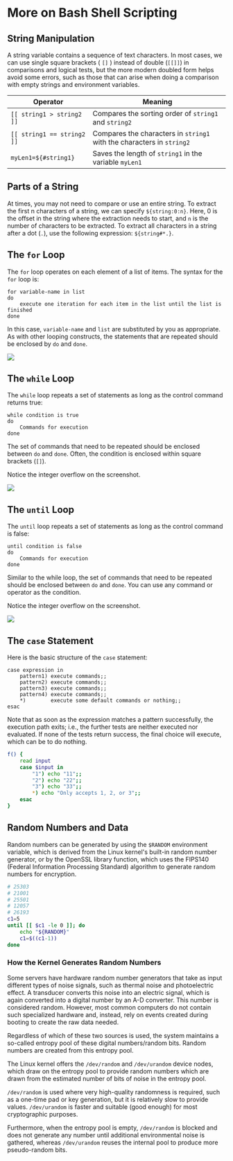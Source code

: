 # More on Bash Shell Scripting

## String Manipulation
A string variable contains a sequence of text characters. In most cases, we can use single square brackets ( `[]` ) instead of double (`[[]]`) in comparisons and logical tests, but the more modern doubled form helps avoid some errors, such as those that can arise when doing a comparison with empty strings and environment variables.

| Operator | Meaning |
| - | - |
| `[[ string1 > string2 ]]` | Compares the sorting order of `string1` and `string2` |
| `[[ string1 == string2 ]]` | Compares the characters in `string1` with the characters in `string2` |
| `myLen1=${#string1}` | Saves the length of `string1` in the variable `myLen1` |

## Parts of a String
At times, you may not need to compare or use an entire string. To extract the first n characters of a string, we can specify `${string:0:n}`. Here, 0 is the offset in the string where the extraction needs to start, and `n` is the number of characters to be extracted. To extract all characters in a string after a dot (`.`), use the following expression: `${string#*.}`.

## The `for` Loop
The `for` loop operates on each element of a list of items. The syntax for the `for` loop is:

```
for variable-name in list
do
    execute one iteration for each item in the list until the list is finished
done
```

In this case, `variable-name` and `list` are substituted by you as appropriate. As with other looping constructs, the statements that are repeated should be enclosed by `do` and `done`.

![](./images/16.3.1.png)

## The `while` Loop
The `while` loop repeats a set of statements as long as the control command returns true:

```
while condition is true
do
    Commands for execution
done
```

The set of commands that need to be repeated should be enclosed between `do` and `done`. Often, the condition is enclosed within square brackets (`[]`).

Notice the integer overflow on the screenshot.

![](./images/16.3.2.png)

## The `until` Loop
The `until` loop repeats a set of statements as long as the control command is false:

```
until condition is false
do
    Commands for execution
done
```

Similar to the while loop, the set of commands that need to be repeated should be enclosed between `do` and `done`. You can use any command or operator as the condition.

Notice the integer overflow on the screenshot.

![](./images/16.3.3.png)

## The `case` Statement
Here is the basic structure of the `case` statement:

```
case expression in
    pattern1) execute commands;;
    pattern2) execute commands;;
    pattern3) execute commands;;
    pattern4) execute commands;;
    *)        execute some default commands or nothing;;
esac
```

Note that as soon as the expression matches a pattern successfully, the execution path exits; i.e., the further tests are neither executed nor evaluated. If none of the tests return success, the final choice will execute, which can be to do nothing.

```bash
f() {
    read input
    case $input in
        "1") echo "11";;
        "2") echo "22";;
        "3") echo "33";;
        *) echo "Only accepts 1, 2, or 3";;
    esac
}
```

## Random Numbers and Data
Random numbers can be generated by using the `$RANDOM` environment variable, which is derived from the Linux kernel's built-in random number generator, or by the OpenSSL library function, which uses the FIPS140 (Federal Information Processing Standard) algorithm to generate random numbers for encryption.

```bash
# 25303
# 21001
# 25501
# 12057
# 26193
c1=5
until [[ $c1 -le 0 ]]; do
    echo "${RANDOM}"
    c1=$((c1-1))
done
```

### How the Kernel Generates Random Numbers
Some servers have hardware random number generators that take as input different types of noise signals, such as thermal noise and photoelectric effect. A transducer converts this noise into an electric signal, which is again converted into a digital number by an A-D converter. This number is considered random. However, most common computers do not contain such specialized hardware and, instead, rely on events created during booting to create the raw data needed.

Regardless of which of these two sources is used, the system maintains a so-called entropy pool of these digital numbers/random bits. Random numbers are created from this entropy pool.

The Linux kernel offers the `/dev/random` and `/dev/urandom` device nodes, which draw on the entropy pool to provide random numbers which are drawn from the estimated number of bits of noise in the entropy pool.

`/dev/random` is used where very high-quality randomness is required, such as a one-time pad or key generation, but it is relatively slow to provide values. `/dev/urandom` is faster and suitable (good enough) for most cryptographic purposes.

Furthermore, when the entropy pool is empty, `/dev/random` is blocked and does not generate any number until additional environmental noise is gathered, whereas `/dev/urandom` reuses the internal pool to produce more pseudo-random bits.
